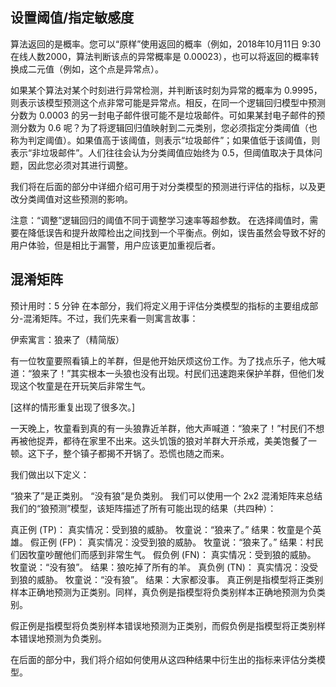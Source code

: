 ## 设置阈值/指定敏感度


算法返回的是概率。您可以“原样”使用返回的概率（例如，2018年10月11日 9:30在线人数2000，算法判断该点的异常概率是 0.00023），也可以将返回的概率转换成二元值（例如，这个点是异常点）。

如果某个算法对某个时刻进行异常检测，并判断该时刻为异常的概率为 0.9995，则表示该模型预测这个点非常可能是异常点。相反，在同一个逻辑回归模型中预测分数为 0.0003 的另一封电子邮件很可能不是垃圾邮件。可如果某封电子邮件的预测分数为 0.6 呢？为了将逻辑回归值映射到二元类别，您必须指定分类阈值（也称为判定阈值）。如果值高于该阈值，则表示“垃圾邮件”；如果值低于该阈值，则表示“非垃圾邮件”。人们往往会认为分类阈值应始终为 0.5，但阈值取决于具体问题，因此您必须对其进行调整。

我们将在后面的部分中详细介绍可用于对分类模型的预测进行评估的指标，以及更改分类阈值对这些预测的影响。

注意：“调整”逻辑回归的阈值不同于调整学习速率等超参数。
在选择阈值时，需要在降低误告和提升故障检出之间找到一个平衡点。例如，误告虽然会导致不好的用户体验，但是相比于漏警，用户应该更加重视后者。


## 混淆矩阵

预计用时：5 分钟
在本部分，我们将定义用于评估分类模型的指标的主要组成部分-混淆矩阵。不过，我们先来看一则寓言故事：

伊索寓言：狼来了（精简版）

有一位牧童要照看镇上的羊群，但是他开始厌烦这份工作。为了找点乐子，他大喊道：“狼来了！”其实根本一头狼也没有出现。村民们迅速跑来保护羊群，但他们发现这个牧童是在开玩笑后非常生气。

[这样的情形重复出现了很多次。]

一天晚上，牧童看到真的有一头狼靠近羊群，他大声喊道：“狼来了！”村民们不想再被他捉弄，都待在家里不出来。这头饥饿的狼对羊群大开杀戒，美美饱餐了一顿。这下子，整个镇子都揭不开锅了。恐慌也随之而来。

我们做出以下定义：

“狼来了”是正类别。
“没有狼”是负类别。
我们可以使用一个 2x2 混淆矩阵来总结我们的“狼预测”模型，该矩阵描述了所有可能出现的结果（共四种）：

真正例 (TP)：
真实情况：受到狼的威胁。
牧童说：“狼来了。”
结果：牧童是个英雄。
假正例 (FP)：
真实情况：没受到狼的威胁。
牧童说：“狼来了。”
结果：村民们因牧童吵醒他们而感到非常生气。
假负例 (FN)：
真实情况：受到狼的威胁。
牧童说：“没有狼”。
结果：狼吃掉了所有的羊。
真负例 (TN)：
真实情况：没受到狼的威胁。
牧童说：“没有狼”。
结果：大家都没事。
真正例是指模型将正类别样本正确地预测为正类别。同样，真负例是指模型将负类别样本正确地预测为负类别。

假正例是指模型将负类别样本错误地预测为正类别，而假负例是指模型将正类别样本错误地预测为负类别。

在后面的部分中，我们将介绍如何使用从这四种结果中衍生出的指标来评估分类模型。